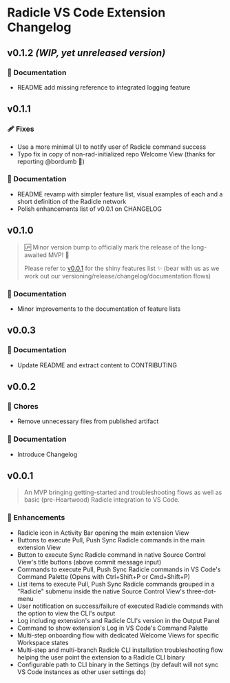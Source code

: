 # Radicle VS Code Extension Changelog

## v0.1.2 _(WIP, yet unreleased version)_

### 📖 Documentation

- README add missing reference to integrated logging feature

## v0.1.1

### 🩹 Fixes

- Use a more minimal UI to notify user of Radicle command success
- Typo fix in copy of non-rad-initialized repo Welcome View (thanks for reporting @bordumb 🙌)

### 📖 Documentation

- README revamp with simpler feature list, visual examples of each and a short definition of the Radicle network
- Polish enhancements list of v0.0.1 on CHANGELOG

## v0.1.0

> 🆙 Minor version bump to officially mark the release of the long-awaited MVP! 🥳
>
> Please refer to [v0.0.1](#v001) for the shiny features list ✨
>(bear with us as we work out our versioning/release/changelog/documentation flows)

### 📖 Documentation

- Minor improvements to the documentation of feature lists

## v0.0.3

### 📖 Documentation

- Update README and extract content to CONTRIBUTING

## v0.0.2

### 🏡 Chores

- Remove unnecessary files from published artifact

### 📖 Documentation

- Introduce Changelog

## v0.0.1

> An MVP bringing getting-started and troubleshooting flows as well as basic (pre-Heartwood) Radicle integration to VS Code.

### 🚀 Enhancements

- Radicle icon in Activity Bar opening the main extension View
- Buttons to execute Pull, Push Sync Radicle commands in the main extension View
- Button to execute Sync Radicle command in native Source Control View's title buttons (above commit message input)
- Commands to execute Pull, Push Sync Radicle commands in VS Code's Command Palette (Opens with Ctrl+Shift+P or Cmd+Shift+P)
- List items to execute Pull, Push Sync Radicle commands grouped in a "Radicle" submenu inside the native Source Control View's three-dot-menu
- User notification on success/failure of executed Radicle commands with the option to view the CLI's output
- Log including extension's and Radicle CLI's version in the Output Panel
- Command to show extension's Log in VS Code's Command Palette
- Multi-step onboarding flow with dedicated Welcome Views for specific Workspace states
- Multi-step and multi-branch Radicle CLI installation troubleshooting flow helping the user point the extension to a Radicle CLI binary
- Configurable path to CLI binary in the Settings (by default will not sync VS Code instances as other user settings do)
